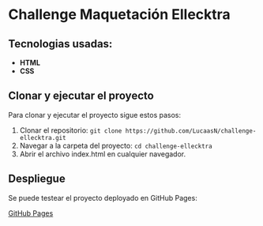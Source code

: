 # Challenge Maquetación Ellecktra

## Tecnologias usadas:

- **HTML**
- **CSS**

## Clonar y ejecutar el proyecto

Para clonar y ejecutar el proyecto sigue estos pasos:

1. Clonar el repositorio:
   `git clone https://github.com/LucaasN/challenge-ellecktra.git`
2. Navegar a la carpeta del proyecto:
   `cd challenge-ellecktra`
3. Abrir el archivo index.html en cualquier navegador.

## Despliegue
Se puede testear el proyecto deployado en GitHub Pages:

[GitHub Pages](https://lucaasn.github.io/challenge-ellecktra/)

